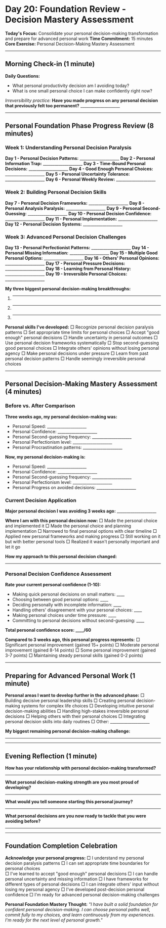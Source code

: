 # Day 20: Foundation Review - Decision Mastery Assessment

**Today's Focus:** Consolidate your personal decision-making transformation and prepare for advanced personal work
**Time Commitment:** 15 minutes
**Core Exercise:** Personal Decision-Making Mastery Assessment

---

## Morning Check-in (1 minute)

**Daily Questions:**
- What personal productivity decision am I avoiding today?
- What is one small personal choice I can make confidently right now?

*Irreversibility practice:*
**Have you made progress on any personal decision that previously felt too permanent?** ____________________

---

## Personal Foundation Phase Progress Review (8 minutes)

### Week 1: Understanding Personal Decision Paralysis
**Day 1 - Personal Decision Patterns:** ____________________
**Day 2 - Personal Information Trap:** ____________________
**Day 3 - Time-Bound Personal Decisions:** ____________________
**Day 4 - Good Enough Personal Choices:** ____________________
**Day 5 - Personal Uncertainty Tolerance:** ____________________
**Day 6 - Personal Weekly Review:** ____________________

### Week 2: Building Personal Decision Skills
**Day 7 - Personal Decision Frameworks:** ____________________
**Day 8 - Personal Analysis Paralysis:** ____________________
**Day 9 - Personal Second-Guessing:** ____________________
**Day 10 - Personal Decision Confidence:** ____________________
**Day 11 - Personal Implementation:** ____________________
**Day 12 - Personal Decision Systems:** ____________________

### Week 3: Advanced Personal Decision Challenges
**Day 13 - Personal Perfectionist Patterns:** ____________________
**Day 14 - Personal Missing Information:** ____________________
**Day 15 - Multiple Good Personal Options:** ____________________
**Day 16 - Others' Personal Opinions:** ____________________
**Day 17 - Personal Pressure Decisions:** ____________________
**Day 18 - Learning from Personal History:** ____________________
**Day 19 - Irreversible Personal Choices:** ____________________

**My three biggest personal decision-making breakthroughs:**
1. ____________________
2. ____________________
3. ____________________

**Personal skills I've developed:**
□ Recognize personal decision paralysis patterns
□ Set appropriate time limits for personal choices
□ Accept "good enough" personal decisions
□ Handle uncertainty in personal outcomes
□ Use personal decision frameworks systematically
□ Stop second-guessing good personal choices
□ Integrate others' opinions without losing personal agency
□ Make personal decisions under pressure
□ Learn from past personal decision patterns
□ Handle seemingly irreversible personal choices

---

## Personal Decision-Making Mastery Assessment (4 minutes)

### Before vs. After Comparison

**Three weeks ago, my personal decision-making was:**
- Personal Speed: ____________________
- Personal Confidence: ____________________
- Personal Second-guessing frequency: ____________________
- Personal Perfectionism level: ____________________
- Personal Procrastination patterns: ____________________

**Now, my personal decision-making is:**
- Personal Speed: ____________________
- Personal Confidence: ____________________
- Personal Second-guessing frequency: ____________________
- Personal Perfectionism level: ____________________
- Personal Progress on avoided decisions: ____________________

### Current Decision Application

**Major personal decision I was avoiding 3 weeks ago:** ____________________

**Where I am with this personal decision now:**
□ Made the personal choice and implemented it
□ Made the personal choice and planning implementation
□ Narrowed to final personal options with clear timeline
□ Applied new personal frameworks and making progress
□ Still working on it but with better personal tools
□ Realized it wasn't personally important and let it go

**How my approach to this personal decision changed:**
____________________

### Personal Decision Confidence Assessment

**Rate your current personal confidence (1-10):**
- Making quick personal decisions on small matters: ____
- Choosing between good personal options: ____
- Deciding personally with incomplete information: ____
- Handling others' disagreement with your personal choices: ____
- Making personal choices under time pressure: ____
- Committing to personal decisions without second-guessing: ____

**Total personal confidence score: ____/60**

**Compared to 3 weeks ago, this personal progress represents:**
□ Significant personal improvement (gained 15+ points)
□ Moderate personal improvement (gained 8-14 points)
□ Some personal improvement (gained 3-7 points)
□ Maintaining steady personal skills (gained 0-2 points)

---

## Preparing for Advanced Personal Work (1 minute)

**Personal areas I want to develop further in the advanced phase:**
□ Building decisive personal leadership skills
□ Creating personal decision-making systems for complex life choices
□ Developing intuitive personal decision-making abilities
□ Handling high-stakes irreversible personal decisions
□ Helping others with their personal choices
□ Integrating personal decision skills into daily routines
□ Other: ____________________

**My biggest remaining personal decision-making challenge:**
____________________

---

## Evening Reflection (1 minute)

**How has your relationship with personal decision-making transformed?**
____________________

**What personal decision-making strength are you most proud of developing?**
____________________

**What would you tell someone starting this personal journey?**
____________________

**What personal decisions are you now ready to tackle that you were avoiding before?**
____________________

---

## Foundation Completion Celebration

**Acknowledge your personal progress:**
□ I understand my personal decision paralysis patterns
□ I can set appropriate time boundaries for personal choices  
□ I've learned to accept "good enough" personal decisions
□ I can handle personal uncertainty and missing information
□ I have frameworks for different types of personal decisions
□ I can integrate others' input without losing my personal agency
□ I've developed post-decision personal confidence
□ I'm ready for advanced personal decision-making challenges

**Personal Foundation Mastery Thought:**
*"I have built a solid foundation for confident personal decision-making. I can choose personal paths well, commit fully to my choices, and learn continuously from my experiences. I'm ready for the next level of personal growth."*